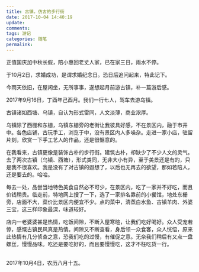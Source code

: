 ```yaml
---
title: 古镇，仿古的步行街
date: 2017-10-04 14:40:19
update:
comments:
tags: 游记
categories: 随笔
permalink:
---
```


正值国庆加中秋长假，陪小惠回老丈人家，已在家三日，雨水不停。

于10月2日，求婚成功，是谓求婚纪念日。恐日后追问起来，特此记下。

今雨天依旧，在屋闲坐，无所事事，遂想起月前游古镇，补一篇游后感。

2017年9月16日，丁酉年己酉月。我们一行七人，驾车去游乌镇。

古镇诸如西塘、乌镇，自认为形式雷同，人文淡薄，商业浓厚。

乌镇除了西栅和东栅，乌镇东栅旁的老街让我彼具好感，不在景区内，融于市井中。各色店铺，古玩手工，浏览于中，没有景区内人多噪杂。走进一家小店，驻留片刻，欣赏一下手工艺人的作品，还是很惬意的。

在我看来，古镇更像是装饰古朴的步行街。建筑古朴，却缺少了不少人文的灵气。去了两次古镇（乌镇、西塘），形式类同，无非大小有异，至于美景还是有的，只是我不很喜欢。我是没有了对古镇的遐想了，以后也无再去的欲望，那如若陪人，还是要去的。哈哈。

每去一处，品尝当地特色美食自然必不可少，在景区内，吃了一家并不好吃，而且价钱稍贵。临走前，特地网上搜了一下，选了一家排名靠前的小餐馆，地处东栅旁，店面不大，菜价比景区内便宜不少。点的菜中，清蒸白水鱼、古镇羊肉、外婆三宝，这三样印象最深，味道较好。

店内一老婆婆甚是热情，吃饭间隙，不断入屋寒暄，让我们吃好喝好。众人受宠若惊，感慨古镇民风真是热情。间隙又不断查看，身后领一众食客，众人恍悟，原来此热情有几分侦查之意，恐我们吃的过慢，有催促之意。无奈我们稍后有又点一盘螺丝，慢慢品味。吃还是要吃好的，而且要慢慢吃，这才不枉吃货一行。

</br>
2017年10月4日，农历八月十五。